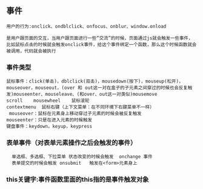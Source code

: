 ## 事件
    用户的行为:onclick、ondblclick、onfocus、onblur、window.onload

    是用户跟页面的交互，当用户跟页面进行一些“交流”的时候，页面通过js就会触发一些事件，比如鼠标点击的时候就会触发onclick事件，给这个事件绑定一个函数，那么这个时候函数就会被调用，代码就会被执行
### 事件类型
    鼠标事件：click(单击)，dblclick(双击)，mousedown(按下)，mouseup(松开)，mouseover，mouseout，(over 和 out这一对在盒子的子元素之间穿过的时候也会反复触发)mouseenter、mouseleave、(和over、out这一对类似)mousemove
    scroll    mousewheel    鼠标滚轮
    contextmenu  鼠标右键（上下文菜单：在不同环境下右键菜单不一样）
     mouseover：鼠标在元素身上移动穿过子元素的时候会被反复触发
    mouseenter：只是在进入元素的时候触发
    键盘事件：keydown，keyup，keypress
### 表单事件（对表单元素操作之后会触发的事件）

      单选框、多选框、下拉菜单 状态改变的时候会触发  onchange 事件
      表单提交的时候会触发 onsubmit   触发在<form>元素身上

### this关键字:事件函数里面的this指的是事件触发对象

